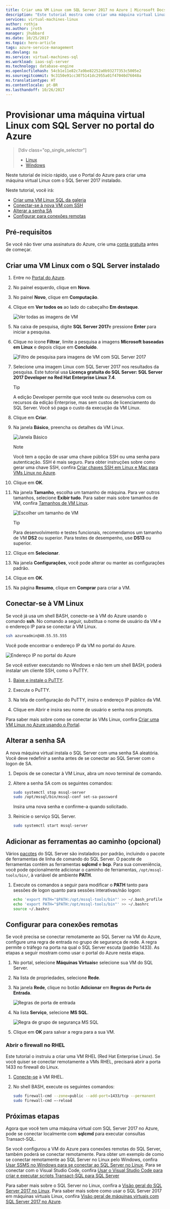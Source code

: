 ```yaml
---
title: Criar uma VM Linux com SQL Server 2017 no Azure | Microsoft Docs
description: "Este tutorial mostra como criar uma máquina virtual Linux com SQL Server 2017 no portal do Azure."
services: virtual-machines-linux
author: rothja
ms.author: jroth
manager: jhubbard
ms.date: 10/25/2017
ms.topic: hero-article
tags: azure-service-management
ms.devlang: na
ms.service: virtual-machines-sql
ms.workload: iaas-sql-server
ms.technology: database-engine
ms.openlocfilehash: 54cb1e11e82c7a9be82252a0b93277353c5005e2
ms.sourcegitcommit: 9c3150e91cc3075141dc2955a01f47040d76048a
ms.translationtype: HT
ms.contentlocale: pt-BR
ms.lasthandoff: 10/26/2017
---
```

# <a name="provision-a-linux-sql-server-virtual-machine-in-the-azure-portal"></a>Provisionar uma máquina virtual Linux com SQL Server no portal do Azure

> [!div class="op_single_selector"]
> * [Linux](provision-sql-server-linux-virtual-machine.md)
> * [Windows](../../windows/sql/virtual-machines-windows-portal-sql-server-provision.md)

Neste tutorial de início rápido, use o Portal do Azure para criar uma máquina virtual Linux com o SQL Server 2017 instalado.

Neste tutorial, você irá:

* [Criar uma VM Linux SQL da galeria](#create)
* [Conectar-se à nova VM com SSH](#connect)
* [Alterar a senha SA](#password)
* [Configurar para conexões remotas](#remote)

## <a name="prerequisites"></a>Pré-requisitos

Se você não tiver uma assinatura do Azure, crie uma [conta gratuita](https://azure.microsoft.com/free) antes de começar.

## <a id="create"></a>Criar uma VM Linux com o SQL Server instalado

1. Entre no [Portal do Azure](https://portal.azure.com/).

1. No painel esquerdo, clique em **Novo**.

1. No painel **Novo**, clique em **Computação**.

1. Clique em **Ver todos os** ao lado do cabeçalho **Em destaque**.

   ![Ver todas as imagens de VM](./media/provision-sql-server-linux-virtual-machine/azure-compute-blade.png)

1. Na caixa de pesquisa, digite **SQL Server 2017**e pressione **Enter** para iniciar a pesquisa.

1. Clique no ícone **Filtrar**, limite a pesquisa a imagens **Microsoft** **baseadas em Linux** e depois clique em **Concluído**.

    ![Filtro de pesquisa para imagens de VM com SQL Server 2017](./media/provision-sql-server-linux-virtual-machine/searchfilter.png)

1. Selecione uma imagem Linux com SQL Server 2017 nos resultados da pesquisa. Este tutorial usa **Licença gratuita do SQL Server: SQL Server 2017 Developer no Red Hat Enterprise Linux 7.4**.

   > [!TIP]
   > A edição Developer permite que você teste ou desenvolva com os recursos da edição Enterprise, mas sem custos de licenciamento do SQL Server. Você só paga o custo da execução da VM Linux.

1. Clique em **Criar**.

1. Na janela **Básico**, preencha os detalhes da VM Linux. 

    ![Janela Básico](./media/provision-sql-server-linux-virtual-machine/basics.png)

    > [!Note]
    > Você tem a opção de usar uma chave pública SSH ou uma senha para autenticação. SSH é mais seguro. Para obter instruções sobre como gerar uma chave SSH, confira [Criar chaves SSH em Linux e Mac para VMs Linux no Azure](https://docs.microsoft.com/azure/virtual-machines/virtual-machines-linux-mac-create-ssh-keys).

1. Clique em **OK**.

1. Na janela **Tamanho**, escolha um tamanho de máquina. Para ver outros tamanhos, selecione **Exibir tudo**. Para saber mais sobre tamanhos de VM, confira [Tamanhos de VM Linux](https://docs.microsoft.com/azure/virtual-machines/virtual-machines-linux-sizes).

    ![Escolher um tamanho de VM](./media/provision-sql-server-linux-virtual-machine/vmsizes.png)

   > [!TIP]
   > Para desenvolvimento e testes funcionais, recomendamos um tamanho de VM **DS2** ou superior. Para testes de desempenho, use **DS13** ou superior.

1. Clique em **Selecionar**.

1. Na janela **Configurações**, você pode alterar ou manter as configurações padrão.

1. Clique em **OK**.

1. Na página **Resumo**, clique em **Comprar** para criar a VM.

## <a id="connect"></a>Conectar-se à VM Linux

Se você já usa um shell BASH, conecte-se à VM do Azure usando o comando **ssh**. No comando a seguir, substitua o nome de usuário da VM e o endereço IP para se conectar à VM Linux.

```bash
ssh azureadmin@40.55.55.555
```

Você pode encontrar o endereço IP da VM no portal do Azure.

![Endereço IP no portal do Azure](./media/provision-sql-server-linux-virtual-machine/vmproperties.png)

Se você estiver executando no Windows e não tem um shell BASH, poderá instalar um cliente SSH, como o PuTTY.

1. [Baixe e instale o PuTTY](http://www.chiark.greenend.org.uk/~sgtatham/putty/download.html).

1. Execute o PuTTY.

1. Na tela de configuração do PuTTY, insira o endereço IP público da VM.

1. Clique em Abrir e insira seu nome de usuário e senha nos prompts.

Para saber mais sobre como se conectar às VMs Linux, confira [Criar uma VM Linux no Azure usando o Portal](https://docs.microsoft.com/azure/virtual-machines/virtual-machines-linux-quick-create-portal#ssh-to-the-vm).

## <a id="password"></a>Alterar a senha SA

A nova máquina virtual instala o SQL Server com uma senha SA aleatória. Você deve redefinir a senha antes de se conectar ao SQL Server com o logon de SA.

1. Depois de se conectar à VM Linux, abra um novo terminal de comando.

1. Altere a senha SA com os seguintes comandos:

   ```bash
   sudo systemctl stop mssql-server
   sudo /opt/mssql/bin/mssql-conf set-sa-password
   ```

   Insira uma nova senha e confirme-a quando solicitado.

1. Reinicie o serviço SQL Server.

   ```bash
   sudo systemctl start mssql-server
   ```

## <a name="add-the-tools-to-your-path-optional"></a>Adicionar as ferramentas ao caminho (opcional)

Vários [pacotes](sql-server-linux-virtual-machines-overview.md#packages) do SQL Server são instalados por padrão, incluindo o pacote de ferramentas de linha de comando do SQL Server. O pacote de ferramentas contém as ferramentas **sqlcmd** e **bcp**. Para sua conveniência, você pode opcionalmente adicionar o caminho de ferramentas, `/opt/mssql-tools/bin/`, à variável de ambiente **PATH**.

1. Execute os comandos a seguir para modificar o **PATH** tanto para sessões de logon quanto para sessões interativas/não logon:

   ```bash
   echo 'export PATH="$PATH:/opt/mssql-tools/bin"' >> ~/.bash_profile
   echo 'export PATH="$PATH:/opt/mssql-tools/bin"' >> ~/.bashrc
   source ~/.bashrc
   ```

## <a id="remote"></a>Configurar para conexões remotas

Se você precisa se conectar remotamente ao SQL Server na VM do Azure, configure uma regra de entrada no grupo de segurança de rede. A regra permite o tráfego na porta na qual o SQL Server escuta (padrão 1433). As etapas a seguir mostram como usar o portal do Azure nesta etapa. 

1. No portal, selecione **Máquinas Virtuais**e selecione sua VM do SQL Server.

1. Na lista de propriedades, selecione **Rede**.

1. Na janela **Rede**, clique no botão **Adicionar** em **Regras de Porta de Entrada**.

   ![Regras de porta de entrada](./media/provision-sql-server-linux-virtual-machine/networking.png)

1. Na lista **Serviço**, selecione **MS SQL**.

    ![Regra de grupo de segurança MS SQL](./media/provision-sql-server-linux-virtual-machine/sqlnsgrule.png)

1. Clique em **OK** para salvar a regra para a sua VM.

### <a name="open-the-firewall-on-rhel"></a>Abrir o firewall no RHEL

Este tutorial o instruiu a criar uma VM RHEL (Red Hat Enterprise Linux). Se você quiser se conectar remotamente a VMs RHEL, precisará abrir a porta 1433 no firewall do Linux.

1. [Conecte-se](#connect) à VM RHEL.

1. No shell BASH, execute os seguintes comandos:

   ```bash
   sudo firewall-cmd --zone=public --add-port=1433/tcp --permanent
   sudo firewall-cmd –-reload
   ```

## <a name="next-steps"></a>Próximas etapas

Agora que você tem uma máquina virtual com SQL Server 2017 no Azure, pode se conectar localmente com **sqlcmd** para executar consultas Transact-SQL.

Se você configurou a VM do Azure para conexões remotas do SQL Server, também poderá se conectar remotamente. Para obter um exemplo de como se conectar remotamente ao SQL Server no Linux pelo Windows, confira [Usar SSMS no Windows para se conectar ao SQL Server no Linux](https://docs.microsoft.com/sql/linux/sql-server-linux-develop-use-ssms). Para se conectar com o Visual Studio Code, confira [Usar o Visual Studio Code para criar e executar scripts Transact-SQL para SQL Server](https://docs.microsoft.com/sql/linux/sql-server-linux-develop-use-vscode)

Para saber mais sobre o SQL Server no Linux, confira a [Visão geral do SQL Server 2017 no Linux](https://docs.microsoft.com/sql/linux/sql-server-linux-overview). Para saber mais sobre como usar o SQL Server 2017 em máquinas virtuais Linux, confira [Visão geral de máquinas virtuais com SQL Server 2017 no Azure](sql-server-linux-virtual-machines-overview.md).
